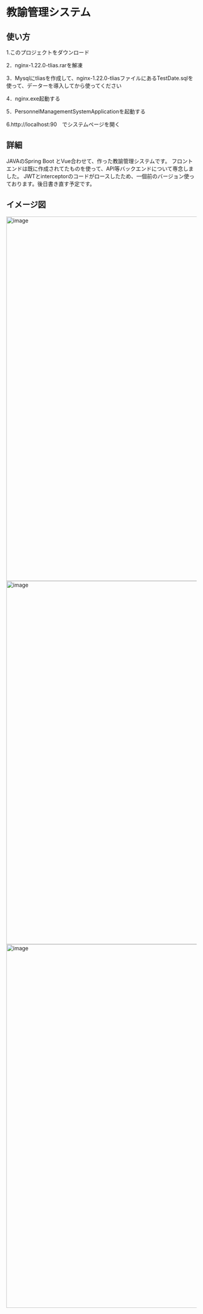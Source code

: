 # 教諭管理システム

## 使い方
1.このプロジェクトをダウンロード　

2．nginx-1.22.0-tlias.rarを解凍  

3．Mysqlにtliasを作成して、nginx-1.22.0-tliasファイルにあるTestDate.sqlを使って、データーを導入してから使ってください

4．nginx.exe起動する

5．PersonnelManagementSystemApplicationを起動する

6.http://localhost:90　でシステムページを開く

## 詳細
JAVAのSpring Boot とVue合わせて、作った教諭管理システムです。
フロントエンドは既に作成されてたものを使って、API等バックエンドについて専念しました。
JWTとinterceptorのコードがロースしたため、一個前のバージョン使っております。後日書き直す予定です。



## イメージ図　
<img width="962" alt="image" src="https://github.com/g8uy65f43/personnel_management_system-/assets/105122594/a354182f-52ed-4b6f-9141-b6de2a66e9ad">
<img width="959" alt="image" src="https://github.com/g8uy65f43/personnel_management_system-/assets/105122594/772ae0fb-1bf4-4831-8128-0232c124bb68">
<img width="960" alt="image" src="https://github.com/g8uy65f43/personnel_management_system-/assets/105122594/79974b56-bb98-4572-936a-4595fa372898">
